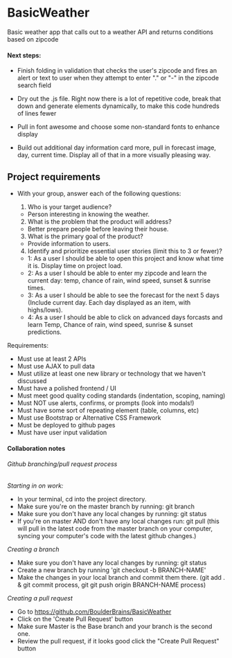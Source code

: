 # BasicWeather
Basic weather app that calls out to a weather API and returns conditions based on zipcode

#### Next steps:
- Finish folding in validation that checks the user's zipcode and fires an alert or text to user when they attempt to enter "." or "-" in the zipcode search field

- Dry out the .js file. Right now there is a lot of repetitive code, break that down and generate elements dynamically, to make this code hundreds of lines fewer

- Pull in font awesome and choose some non-standard fonts to enhance display

- Build out additional day information card more, pull in forecast image, day, current time. Display all of that in a more visually pleasing way. 

## Project requirements
* With your group, answer each of the following questions:
  1. Who is your target audience?
	- Person interesting in knowing the weather.

  2. What is the problem that the product will address?
	- Better prepare people before leaving their house.

  3. What is the primary goal of the product?
	- Provide information to users.

  4. Identify and prioritize essential user stories (limit this to 3 or fewer)?
	- 1:  As a user I should be able to open this project and know what time it is. Display time on project load.
	- 2: As a user I should be able to enter my zipcode and learn the current day: temp, chance of rain, wind speed, sunset & sunrise times.
	- 3: As a user I should be able to see the forecast for the next 5 days (Include current day. Each day displayed as an item, with highs/lows).
	- 4: As a user I should be able to click on advanced days forcasts and learn Temp, Chance of rain, wind speed, sunrise & sunset predictions.

Requirements: 
- Must use at least 2 APIs
- Must use AJAX to pull data
- Must utilize at least one new library or technology that we haven't discussed
- Must have a polished frontend / UI
- Must meet good quality coding standards (indentation, scoping, naming)
- Must NOT use alerts, confirms, or prompts (look into modals!)
- Must have some sort of repeating element (table, columns, etc)
- Must use Bootstrap or Alternative CSS Framework
- Must be deployed to github pages
- Must have user input validation


#### Collaboration notes
###### Github branching/pull request process

*Starting in on work:*
- In your terminal, cd into the project directory. 
- Make sure you're on the master branch by running: git branch
- Make sure you don't have any local changes by running: git status
- If you're on master AND don't have any local changes run: git pull (this will pull in the latest code from the master branch on your computer, syncing your computer's code with the latest github changes.)


*Creating a branch*
- Make sure you don't have any local changes by running: git status
- Create a new branch by running 'git checkout -b BRANCH-NAME'
- Make the changes in your local branch and commit them there. (git add . & git commit process, git git push origin BRANCH-NAME process)

*Creating a pull request*
- Go to https://github.com/BoulderBrains/BasicWeather
- Click on the 'Create Pull Request' button
- Make sure Master is the Base branch and your branch is the second one.
- Review the pull request, if it looks good click the "Create Pull Request" button
